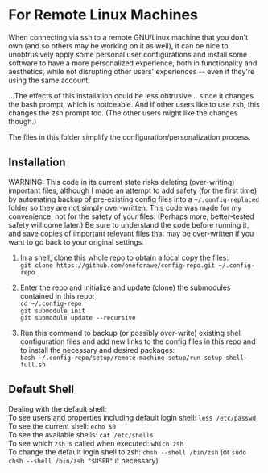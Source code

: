 # For Remote Linux Machines

When connecting via ssh to a remote GNU/Linux machine that you don't own (and so
others may be working on it as well), it can be nice to unobtrusively apply some
personal user configurations and install some software to have a more
personalized experience, both in functionality and aesthetics, while not
disrupting other users' experiences -- even if they're using the same account.

...The effects of this installation could be less obtrusive... since it changes
the bash prompt, which is noticeable.  And if other users like to use zsh, this
changes the zsh prompt too.  (The other users might like the changes though.)

The files in this folder simplify the configuration/personalization process.


## Installation

WARNING: This code in its current state risks deleting (over-writing) important
files, although I made an attempt to add safety (for the first time) by
automating backup of pre-existing config files into a `~/.config-replaced`
folder so they are not simply over-written.  This code was made for my
convenience, not for the safety of your files.  (Perhaps more, better-tested
safety will come later.)  Be sure to understand the code before running it, and
save copies of important relevant files that may be over-written if you want to
go back to your original settings.

1. In a shell, clone this whole repo to obtain a local copy the files:  
   `git clone https://github.com/oneforawe/config-repo.git ~/.config-repo`

2. Enter the repo and initialize and update (clone) the submodules contained in
this repo:  
   `cd ~/.config-repo`  
   `git submodule init`  
   `git submodule update --recursive`

3. Run this command to backup (or possibly over-write) existing shell
configuration files and add new links to the config files in this repo and to
install the necessary and desired packages:  
   `bash ~/.config-repo/setup/remote-machine-setup/run-setup-shell-full.sh`


## Default Shell

Dealing with the default shell:  
  To see users and properties including default login shell: `less /etc/passwd`  
  To see the current shell: `echo $0`  
  To see the available shells: `cat /etc/shells`  
  To see which `zsh` is called when executed: `which zsh`  
  To change the default login shell to zsh: `chsh --shell /bin/zsh` (or
  `sudo chsh --shell /bin/zsh "$USER"` if necessary)